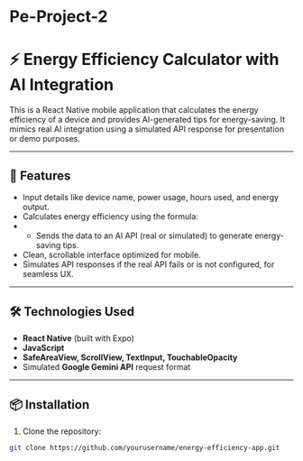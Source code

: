 # Pe-Project-2
# ⚡ Energy Efficiency Calculator with AI Integration

This is a React Native mobile application that calculates the energy efficiency of a device and provides AI-generated tips for energy-saving. It mimics real AI integration using a simulated API response for presentation or demo purposes.

---

## 🚀 Features

- Input details like device name, power usage, hours used, and energy output.
- Calculates energy efficiency using the formula:
- - Sends the data to an AI API (real or simulated) to generate energy-saving tips.
- Clean, scrollable interface optimized for mobile.
- Simulates API responses if the real API fails or is not configured, for seamless UX.

---

## 🛠️ Technologies Used

- **React Native** (built with Expo)
- **JavaScript**
- **SafeAreaView, ScrollView, TextInput, TouchableOpacity**
- Simulated **Google Gemini API** request format

---

## 📦 Installation

1. Clone the repository:
 ```bash
 git clone https://github.com/yourusername/energy-efficiency-app.git
